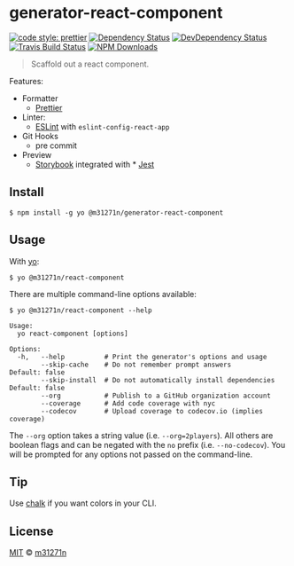 # generator-react-component

[![code style: prettier](https://img.shields.io/badge/code_style-prettier-ff69b4.svg)](https://github.com/prettier/prettier)
[![Dependency Status](https://img.shields.io/david/m31271n/generator-react-component.svg)](#)
[![DevDependency Status](https://img.shields.io/david/m31271n/generator-react-component.svg)](#)
[![Travis Build Status](https://img.shields.io/travis/m31271n/generator-react-component/master.svg)](#)
[![NPM Downloads](https://img.shields.io/npm/dm/@m31271n/generator-react-component.svg)](#)

> Scaffold out a react component.

Features:

* Formatter
  * [Prettier](https://prettier.io/)
* Linter:
  * [ESLint](https://eslint.org/) with `eslint-config-react-app`
* Git Hooks
  * pre commit
* Preview
  * [Storybook](https://github.com/storybooks/storybook) integrated with \* [Jest](https://facebook.github.io/jest/)

## Install

```
$ npm install -g yo @m31271n/generator-react-component
```

## Usage

With [yo](https://github.com/yeoman/yo):

```
$ yo @m31271n/react-component
```

There are multiple command-line options available:

```
$ yo @m31271n/react-component --help

Usage:
  yo react-component [options]

Options:
  -h,   --help          # Print the generator's options and usage
        --skip-cache    # Do not remember prompt answers                      Default: false
        --skip-install  # Do not automatically install dependencies           Default: false
        --org           # Publish to a GitHub organization account
        --coverage      # Add code coverage with nyc
        --codecov       # Upload coverage to codecov.io (implies coverage)
```

The `--org` option takes a string value (i.e. `--org=2players`). All others are boolean flags and can be negated with the `no` prefix (i.e. `--no-codecov`). You will be prompted for any options not passed on the command-line.

## Tip

Use [chalk](https://github.com/sindresorhus/chalk) if you want colors in your CLI.

## License

[MIT](https://stack.m31271n.com/licenses/MIT.txt) © [m31271n](https://stack.m31271n.com)

